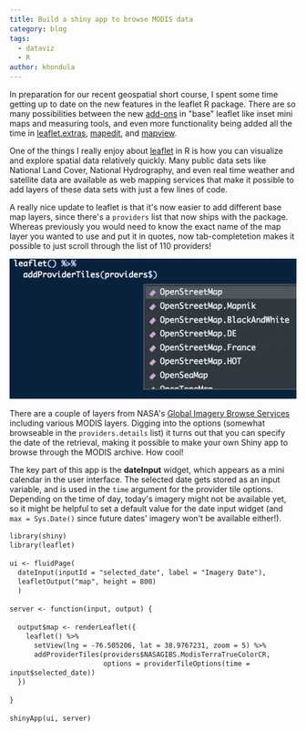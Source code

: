 ```yaml
---
title: Build a shiny app to browse MODIS data
category: blog
tags:
  - dataviz
  - R
author: khondula
---
```


In preparation for our recent geospatial short course, I spent some time getting up to date on the new features in the leaflet R package. There are so many possibilities between the new [add-ons](http://rstudio.github.io/leaflet/morefeatures.html) in "base" leaflet like inset mini maps and measuring tools, and even more functionality being added all the time in [leaflet.extras](https://bhaskarvk.github.io/leaflet.extras/), [mapedit](https://www.r-spatial.org/r/2017/06/09/mapedit_0-2-0.html), and [mapview](https://r-spatial.github.io/mapview/).  

One of the things I really enjoy about [leaflet](https://rstudio.github.io/leaflet/) in R is how you can visualize and explore spatial data relatively quickly. Many public data sets like National Land Cover, National Hydrography, and even real time weather and satellite data are available as web mapping services that make it possible to add layers of these data sets with just a few lines of code. 

A really nice update to leaflet is that it's now easier to add different base map layers, since there's a `providers` list that now ships with the package. Whereas previously you would need to know the exact name of the map layer you wanted to use and put it in quotes, now tab-completetion makes it possible to just scroll through the list of 110 providers! 

![tab-providers](/assets/images/providers-tab.png)

There are a couple of layers from NASA's [Global Imagery Browse Services](https://wiki.earthdata.nasa.gov/display/GIBS/Global+Imagery+Browse+Services+-+GIBS) including various MODIS layers. Digging into the options (somewhat browseable in the `providers.details` list) it turns out that you can specify the date of the retrieval, making it possible to make your own Shiny app to browse through the MODIS archive. How cool! 

The key part of this app is the **dateInput** widget, which appears as a mini calendar in the user interface. The selected date gets stored as an input variable, and is used in the `time` argument for the provider tile options. Depending on the time of day, today's imagery might not be available yet, so it might be helpful to set a default value for the date input widget (and `max = Sys.Date()` since future dates' imagery won't be available either!).


```
library(shiny)
library(leaflet)

ui <- fluidPage(
  dateInput(inputId = "selected_date", label = "Imagery Date"),
  leafletOutput("map", height = 800)
  )

server <- function(input, output) {

  output$map <- renderLeaflet({
    leaflet() %>%
      setView(lng = -76.505206, lat = 38.9767231, zoom = 5) %>%
      addProviderTiles(providers$NASAGIBS.ModisTerraTrueColorCR,
                       options = providerTileOptions(time = input$selected_date)) 
  })

}

shinyApp(ui, server)
```



